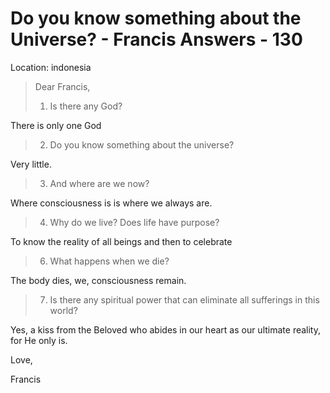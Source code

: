 # Do you know something about the Universe? - Francis Answers - 130

Location: indonesia

>Dear Francis,
>
>1. Is there any God?

There is only one God

>2. Do you know something about the universe?

Very little.

>3. And where are we now?

Where consciousness is is where we always are.

>4. Why do we live? Does life have purpose?

To know the reality of all beings and then to celebrate

>6. What happens when we die?

The body dies, we, consciousness remain.

>7. Is there any spiritual power that can eliminate all sufferings in this world?

Yes, a kiss from the Beloved who abides in our heart as our ultimate reality, for He only is.

Love,

Francis

